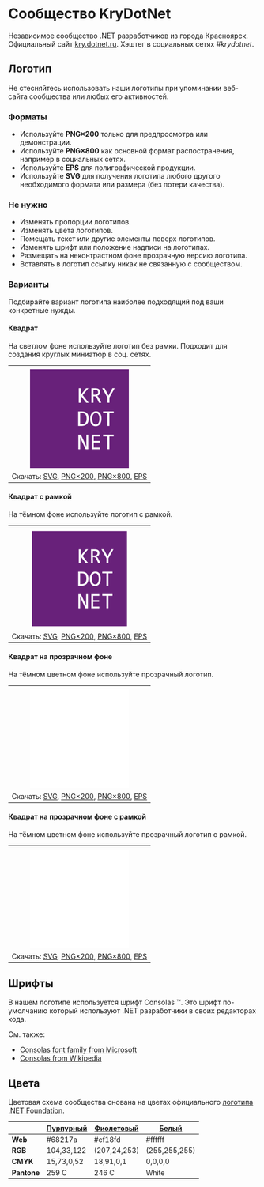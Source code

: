 ﻿# Сообщество KryDotNet

Независимое сообщество .NET разработчиков из города Красноярск. Официальный сайт [kry.dotnet.ru](https://kry.dotnet.ru/). Хэштег в социальных сетях _#krydotnet_.

## Логотип

Не стесняйтесь использовать наши логотипы при упоминании веб-сайта сообщества или любых его активностей.

### Форматы

- Используйте **PNG×200** только для предпросмотра или демонстрации.
- Используйте **PNG×800** как основной формат распостранения, например в социальных сетях.
- Используйте **EPS** для полиграфической продукции.
- Используйте **SVG** для получения логотипа любого другого необходимого формата или размера (без потери качества).

### Не нужно

- Изменять пропорции логотипов.
- Изменять цвета логотипов.
- Помещать текст или другие элементы поверх логотипов.
- Изменять шрифт или положение надписи на логотипах.
- Размещать на неконтрастном фоне прозрачную версию логотипа.
- Вставлять в логотип ссылку никак не связанную с сообществом.

### Варианты

Подбирайте вариант логотипа наиболее подходящий под ваши конкретные нужды.

#### Квадрат

На светлом фоне используйте логотип без рамки. Подходит для создания круглых миниатюр в соц. сетях.

|       |
| :---: |
|       |
| ![Квадрат](krydotnet-logo-squared-200.png) |
| Скачать: [SVG](https://raw.githubusercontent.com/kulakovt/SpbDotNet/master/Logo/Kry/krydotnet-logo-squared.svg), [PNG×200](https://raw.githubusercontent.com/kulakovt/SpbDotNet/master/Logo/Kry/krydotnet-logo-squared-200.png), [PNG×800](https://raw.githubusercontent.com/kulakovt/SpbDotNet/master/Logo/Kry/krydotnet-logo-squared-800.png), [EPS](https://raw.githubusercontent.com/kulakovt/SpbDotNet/master/Logo/Kry/krydotnet-logo-squared.eps) |

#### Квадрат с рамкой

На тёмном фоне используйте логотип с рамкой.

|       |
| :---: |
|       |
| ![Квадрат с рамкой](krydotnet-logo-squared-bordered-200.png) |
| Скачать: [SVG](https://raw.githubusercontent.com/kulakovt/SpbDotNet/master/Logo/Kry/krydotnet-logo-squared-bordered.svg), [PNG×200](https://raw.githubusercontent.com/kulakovt/SpbDotNet/master/Logo/Kry/krydotnet-logo-squared-bordered-200.png), [PNG×800](https://raw.githubusercontent.com/kulakovt/SpbDotNet/master/Logo/Kry/krydotnet-logo-squared-bordered-800.png), [EPS](https://raw.githubusercontent.com/kulakovt/SpbDotNet/master/Logo/Kry/krydotnet-logo-squared-bordered.eps) |

#### Квадрат на прозрачном фоне

На тёмном цветном фоне используйте прозрачный логотип.

|       |
| :---: |
|       |
| ![Квадрат на прозрачном фоне](krydotnet-logo-squared-white-200.png) |
| Скачать: [SVG](https://raw.githubusercontent.com/kulakovt/SpbDotNet/master/Logo/Kry/krydotnet-logo-squared-white.svg), [PNG×200](https://raw.githubusercontent.com/kulakovt/SpbDotNet/master/Logo/Kry/krydotnet-logo-squared-white-200.png), [PNG×800](https://raw.githubusercontent.com/kulakovt/SpbDotNet/master/Logo/Kry/krydotnet-logo-squared-white-800.png), [EPS](https://raw.githubusercontent.com/kulakovt/SpbDotNet/master/Logo/Kry/krydotnet-logo-squared-white.eps) |

#### Квадрат на прозрачном фоне с рамкой

На тёмном цветном фоне используйте прозрачный логотип с рамкой.

|       |
| :---: |
|       |
| ![Квадрат на прозрачном фоне с рамкой](krydotnet-logo-squared-white-bordered-200.png) |
| Скачать: [SVG](https://raw.githubusercontent.com/kulakovt/SpbDotNet/master/Logo/Kry/krydotnet-logo-squared-white-bordered.svg), [PNG×200](https://raw.githubusercontent.com/kulakovt/SpbDotNet/master/Logo/Kry/krydotnet-logo-squared-white-bordered-200.png), [PNG×800](https://raw.githubusercontent.com/kulakovt/SpbDotNet/master/Logo/Kry/krydotnet-logo-squared-white-bordered-800.png), [EPS](https://raw.githubusercontent.com/kulakovt/SpbDotNet/master/Logo/Kry/krydotnet-logo-squared-white-bordered.eps) |

## Шрифты

В нашем логотипе используется шрифт Consolas ™. Это шрифт по-умолчанию который используют .NET разработчики в своих редакторах кода.

См. также:

- [Consolas font family from Microsoft](https://docs.microsoft.com/en-us/typography/font-list/consolas)
- [Consolas from Wikipedia](https://en.wikipedia.org/wiki/Consolas)

## Цвета

Цветовая схема сообщества снована на цветах официального [логотипа .NET Foundation](https://github.com/dotnet/swag/tree/master/logo).

|             | [Пурпурный](https://www.color-hex.com/color/68217a) | [Фиолетовый](https://www.color-hex.com/color/cf18fd) | [Белый](https://www.color-hex.com/color/ffffff) |
| ----------- | --------------------------------------------------- | ---------------------------------------------------- | ----------------------------------------------- |
| **Web**     | #68217a                                             | #cf18fd                                              | #ffffff                                         |
| **RGB**     | 104,33,122                                          | (207,24,253)                                         | (255,255,255)                                   |
| **CMYK**    | 15,73,0,52                                          | 18,91,0,1                                            | 0,0,0,0                                         |
| **Pantone** | 259 C                                               | 246 C                                                | White                                           |

